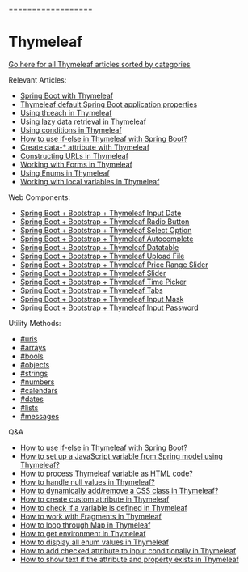 ==================
# Thymeleaf

[Go here for all Thymeleaf articles sorted by categories](https://frontbackend.com/thymeleaf/thymeleaf-tutorial)


Relevant Articles:
* [Spring Boot with Thymeleaf](https://frontbackend.com/thymeleaf/spring-boot-with-thymeleaf)
* [Thymeleaf default Spring Boot application properties](https://frontbackend.com/thymeleaf/thymeleaf-default-spring-boot-application-properties)
* [Using th:each in Thymeleaf](https://frontbackend.com/thymeleaf/spring-boot-with-thymeleaf)
* [Using lazy data retrieval in Thymeleaf](https://frontbackend.com/thymeleaf/using-lazy-data-retrieval-in-thymeleaf)
* [Using conditions in Thymeleaf](https://frontbackend.com/thymeleaf/using-conditions-in-thymeleaf)
* [How to use if-else in Thymeleaf with Spring Boot?](https://frontbackend.com/thymeleaf/how-to-implement-if-else-in-thymeleaf-with-spring-boot)
* [Create data-* attribute with Thymeleaf](https://frontbackend.com/thymeleaf/create-data-attribute-with-thymeleaf)
* [Constructing URLs in Thymeleaf](https://frontbackend.com/thymeleaf/constructing-urls-in-thymeleaf)
* [Working with Forms in Thymeleaf](https://frontbackend.com/thymeleaf/working-with-forms-in-thymeleaf)
* [Using Enums in Thymeleaf](https://frontbackend.com/thymeleaf/using-enums-in-thymeleaf)
* [Working with local variables in Thymeleaf](https://frontbackend.com/thymeleaf/working-with-local-variables-in-thymeleaf)

Web Components:
* [Spring Boot + Bootstrap + Thymeleaf Input Date](https://frontbackend.com/thymeleaf/spring-boot-bootstrap-thymeleaf-input-date)
* [Spring Boot + Bootstrap + Thymeleaf Radio Button](https://frontbackend.com/thymeleaf/spring-boot-bootstrap-thymeleaf-radio-button)
* [Spring Boot + Bootstrap + Thymeleaf Select Option](https://frontbackend.com/thymeleaf/spring-boot-bootstrap-thymeleaf-select-option)
* [Spring Boot + Bootstrap + Thymeleaf Autocomplete](https://frontbackend.com/thymeleaf/spring-boot-bootstrap-thymeleaf-autocomplete)
* [Spring Boot + Bootstrap + Thymeleaf Datatable](https://frontbackend.com/thymeleaf/spring-boot-bootstrap-thymeleaf-datatable)
* [Spring Boot + Bootstrap + Thymeleaf Upload File](https://frontbackend.com/spring-boot/spring-boot-bootstrap-thymeleaf-upload-file)
* [Spring Boot + Bootstrap + Thymeleaf Price Range Slider](https://frontbackend.com/thymeleaf/spring-boot-bootstrap-thymeleaf-price-range-slider)
* [Spring Boot + Bootstrap + Thymeleaf Slider](https://frontbackend.com/thymeleaf/spring-boot-bootstrap-thymeleaf-slider)
* [Spring Boot + Bootstrap + Thymeleaf Time Picker](https://frontbackend.com/thymeleaf/spring-boot-bootstrap-thymeleaf-time-picker)
* [Spring Boot + Bootstrap + Thymeleaf Tabs](https://frontbackend.com/thymeleaf/spring-boot-bootstrap-thymeleaf-tabs)
* [Spring Boot + Bootstrap + Thymeleaf Input Mask](https://frontbackend.com/thymeleaf/spring-boot-bootstrap-thymeleaf-input-mask)
* [Spring Boot + Bootstrap + Thymeleaf Input Password](https://frontbackend.com/thymeleaf/spring-boot-bootstrap-thymeleaf-input-password)

Utility Methods:
* [#uris](https://frontbackend.com/thymeleaf/thymeleaf-utility-methods-for-uri-url)
* [#arrays](https://frontbackend.com/thymeleaf/thymeleaf-utility-methods-for-arrays)
* [#bools](https://frontbackend.com/thymeleaf/thymeleaf-utility-methods-for-booleans)
* [#objects](https://frontbackend.com/thymeleaf/thymeleaf-utility-methods-for-objects)
* [#strings](https://frontbackend.com/thymeleaf/thymeleaf-utility-methods-for-strings)
* [#numbers](https://frontbackend.com/thymeleaf/thymeleaf-utility-methods-for-numbers)
* [#calendars](https://frontbackend.com/thymeleaf/thymeleaf-utility-methods-for-calendar)
* [#dates](https://frontbackend.com/thymeleaf/thymeleaf-utility-methods-for-dates)
* [#lists](https://frontbackend.com/thymeleaf/thymeleaf-utility-methods-for-lists)
* [#messages](https://frontbackend.com/thymeleaf/thymeleaf-utility-methods-for-messages)

Q&A
* [How to use if-else in Thymeleaf with Spring Boot?](https://frontbackend.com/thymeleaf/how-to-implement-if-else-in-thymeleaf-with-spring-boot)
* [How to set up a JavaScript variable from Spring model using Thymeleaf?](https://frontbackend.com/thymeleaf/how-to-set-up-a-javascript-variable-from-spring-model-by-using-thymeleaf)
* [How to process Thymeleaf variable as HTML code?](https://frontbackend.com/thymeleaf/how-to-process-thymeleaf-variable-as-html-code)
* [How to handle null values in Thymeleaf?](https://frontbackend.com/thymeleaf/how-to-handle-null-values-in-thymeleaf)
* [How to dynamically add/remove a CSS class in Thymeleaf?](https://frontbackend.com/thymeleaf/how-to-dynamically-add-remove-a-css-class-in-thymeleaf)
* [How to create custom attribute in Thymeleaf](https://frontbackend.com/thymeleaf/how-to-create-custom-attribute-in-thymeleaf)
* [How to check if a variable is defined in Thymeleaf](https://frontbackend.com/thymeleaf/how-to-check-if-a-variable-is-defined-in-thymeleaf)
* [How to work with Fragments in Thymeleaf](https://frontbackend.com/thymeleaf/how-to-work-with-fragments-in-thymeleaf)
* [How to loop through Map in Thymeleaf](https://frontbackend.com/thymeleaf/how-to-loop-through-map-in-thymeleaf)
* [How to get environment in Thymeleaf](https://frontbackend.com/thymeleaf/how-to-get-environment-in-thymeleaf)
* [How to display all enum values in Thymeleaf](https://frontbackend.com/thymeleaf/how-to-display-all-enum-values-in-thymeleaf)
* [How to add checked attribute to input conditionally in Thymeleaf](https://frontbackend.com/thymeleaf/how-to-add-checked-attribute-to-input-conditionally-in-thymeleaf)
* [How to show text if the attribute and property exists in Thymeleaf](https://frontbackend.com/thymeleaf/how-to-show-text-if-the-attribute-and-property-exists-in-thymeleaf)

